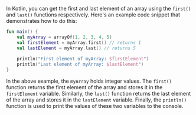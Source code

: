 In Kotlin, you can get the first and last element of an array using the `first()` and `last()` functions respectively. Here's an example code snippet that demonstrates how to do this:

```kotlin
fun main() {
    val myArray = arrayOf(1, 2, 3, 4, 5)
    val firstElement = myArray.first() // returns 1
    val lastElement = myArray.last() // returns 5
    
    println("First element of myArray: $firstElement")
    println("Last element of myArray: $lastElement")
}
```

In the above example, the `myArray` holds integer values. The `first()` function returns the first element of the array and stores it in the `firstElement` variable. Similarly, the `last()` function returns the last element of the array and stores it in the `lastElement` variable. Finally, the `println()` function is used to print the values of these two variables to the console.